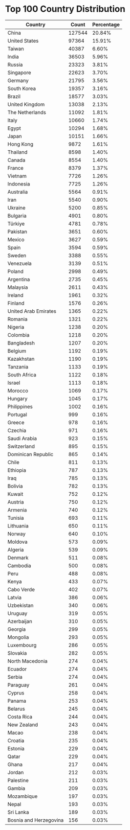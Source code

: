 # Top 100 Country Distribution
| Country | Count | Percentage |
|----|----|----|
| China | 127544 | 20.84% |
| United States | 97364 | 15.91% |
| Taiwan | 40387 | 6.60% |
| India | 36503 | 5.96% |
| Russia | 23323 | 3.81% |
| Singapore | 22623 | 3.70% |
| Germany | 21795 | 3.56% |
| South Korea | 19357 | 3.16% |
| Brazil | 18577 | 3.03% |
| United Kingdom | 13038 | 2.13% |
| The Netherlands | 11092 | 1.81% |
| Italy | 10660 | 1.74% |
| Egypt | 10294 | 1.68% |
| Japan | 10151 | 1.66% |
| Hong Kong | 9872 | 1.61% |
| Thailand | 8598 | 1.40% |
| Canada | 8554 | 1.40% |
| France | 8379 | 1.37% |
| Vietnam | 7726 | 1.26% |
| Indonesia | 7725 | 1.26% |
| Australia | 5564 | 0.91% |
| Iran | 5540 | 0.90% |
| Ukraine | 5200 | 0.85% |
| Bulgaria | 4901 | 0.80% |
| Türkiye | 4781 | 0.78% |
| Pakistan | 3651 | 0.60% |
| Mexico | 3627 | 0.59% |
| Spain | 3594 | 0.59% |
| Sweden | 3388 | 0.55% |
| Venezuela | 3139 | 0.51% |
| Poland | 2998 | 0.49% |
| Argentina | 2735 | 0.45% |
| Malaysia | 2611 | 0.43% |
| Ireland | 1961 | 0.32% |
| Finland | 1576 | 0.26% |
| United Arab Emirates | 1365 | 0.22% |
| Romania | 1321 | 0.22% |
| Nigeria | 1238 | 0.20% |
| Colombia | 1218 | 0.20% |
| Bangladesh | 1207 | 0.20% |
| Belgium | 1192 | 0.19% |
| Kazakhstan | 1190 | 0.19% |
| Tanzania | 1133 | 0.19% |
| South Africa | 1122 | 0.18% |
| Israel | 1113 | 0.18% |
| Morocco | 1069 | 0.17% |
| Hungary | 1045 | 0.17% |
| Philippines | 1002 | 0.16% |
| Portugal | 999 | 0.16% |
| Greece | 978 | 0.16% |
| Czechia | 971 | 0.16% |
| Saudi Arabia | 923 | 0.15% |
| Switzerland | 895 | 0.15% |
| Dominican Republic | 865 | 0.14% |
| Chile | 811 | 0.13% |
| Ethiopia | 787 | 0.13% |
| Iraq | 785 | 0.13% |
| Bolivia | 782 | 0.13% |
| Kuwait | 752 | 0.12% |
| Austria | 750 | 0.12% |
| Armenia | 740 | 0.12% |
| Tunisia | 693 | 0.11% |
| Lithuania | 650 | 0.11% |
| Norway | 640 | 0.10% |
| Moldova | 573 | 0.09% |
| Algeria | 539 | 0.09% |
| Denmark | 511 | 0.08% |
| Cambodia | 500 | 0.08% |
| Peru | 488 | 0.08% |
| Kenya | 433 | 0.07% |
| Cabo Verde | 402 | 0.07% |
| Latvia | 386 | 0.06% |
| Uzbekistan | 340 | 0.06% |
| Uruguay | 319 | 0.05% |
| Azerbaijan | 310 | 0.05% |
| Georgia | 299 | 0.05% |
| Mongolia | 293 | 0.05% |
| Luxembourg | 286 | 0.05% |
| Slovakia | 282 | 0.05% |
| North Macedonia | 274 | 0.04% |
| Ecuador | 274 | 0.04% |
| Serbia | 274 | 0.04% |
| Paraguay | 261 | 0.04% |
| Cyprus | 258 | 0.04% |
| Panama | 253 | 0.04% |
| Belarus | 245 | 0.04% |
| Costa Rica | 244 | 0.04% |
| New Zealand | 243 | 0.04% |
| Macao | 238 | 0.04% |
| Croatia | 235 | 0.04% |
| Estonia | 229 | 0.04% |
| Qatar | 229 | 0.04% |
| Ghana | 217 | 0.04% |
| Jordan | 212 | 0.03% |
| Palestine | 211 | 0.03% |
| Gambia | 209 | 0.03% |
| Mozambique | 197 | 0.03% |
| Nepal | 193 | 0.03% |
| Sri Lanka | 189 | 0.03% |
| Bosnia and Herzegovina | 156 | 0.03% |
